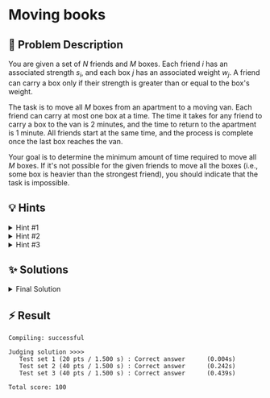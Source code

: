 # Moving books

## 📝 Problem Description

You are given a set of $N$ friends and $M$ boxes. Each friend $i$ has an associated strength $s_i$, and each box $j$ has an associated weight $w_j$. A friend can carry a box only if their strength is greater than or equal to the box's weight.

The task is to move all $M$ boxes from an apartment to a moving van. Each friend can carry at most one box at a time. The time it takes for any friend to carry a box to the van is 2 minutes, and the time to return to the apartment is 1 minute. All friends start at the same time, and the process is complete once the last box reaches the van.

Your goal is to determine the minimum amount of time required to move all $M$ boxes. If it's not possible for the given friends to move all the boxes (i.e., some box is heavier than the strongest friend), you should indicate that the task is impossible.

## 💡 Hints

<details>
<summary>Hint #1</summary>
The total time for the entire operation is determined by the friend who makes the most trips. If a friend needs to make $k$ trips, what is the total time they will spend? Remember that they don't need to return to the apartment after their last delivery.
</details>

<details>
<summary>Hint #2</summary>
Consider the relationship between the number of trips and feasibility. If all boxes can be moved when each friend makes at most $k$ trips, can they also be moved if each friend is allowed to make $k+1$ trips? This monotonic property often suggests a powerful search algorithm. Instead of searching for the optimal time directly, perhaps you can search for the optimal number of trips.
</details>

<details>
<summary>Hint #3</summary>
To check if a plan is feasible for a given maximum number of trips, say $k$, you need to assign boxes to friends effectively. To maximize your chances, who should carry the heaviest boxes? Sorting the friends by strength and the boxes by weight is a very good first step. Once sorted, how can you quickly verify if an assignment is possible for the $k$ trips limit?
</details>

## ✨ Solutions

<details>
<summary>Final Solution</summary>

This problem asks for the minimum time to move $M$ boxes using $N$ friends. The core of the problem is to find an optimal assignment of boxes to friends that minimizes the total duration.

### From Time to Trips

First, let's analyze the time calculation. The total time is determined by the friend who performs the most trips. A single trip consists of carrying a box down (2 minutes) and returning up (1 minute), totaling 3 minutes. However, after delivering their final box, a friend does not need to return.

If a friend makes a maximum of $k$ trips, the total time elapsed will be:
$$(k-1) \times 3 \text{ minutes (for the first k-1 trips)} + 2 \text{ minutes (for the final trip)}$$
This simplifies to a total time of $3k - 1$ minutes. Therefore, **minimizing the total time is equivalent to minimizing the maximum number of trips, $k$, that any friend has to make.**

### Binary Searching on the Answer

The problem now becomes finding the smallest integer $k$ such that it's possible to move all $M$ boxes with no friend making more than $k$ trips.

Let's define a function, `is_possible(k)`, that returns `true` if all boxes can be moved with a trip limit of $k$, and `false` otherwise. Notice that this function has a monotonic property: if `is_possible(k)` is `true`, then `is_possible(k+1)` must also be `true`. This structure is a perfect fit for **binary search on the answer**, $k$.

We can search for the optimal $k$ within a range.
*   A lower bound for $k$ is $\lceil M/N \rceil$, which is the number of trips required if the work is distributed as evenly as possible among all friends.
*   An upper bound is $M$, which corresponds to the case where a single friend moves all the boxes.

### The `is_possible(k)` Check

The crucial part is to implement the `is_possible(k)` check efficiently. To give ourselves the best chance of success for a given $k$, we should use our strongest friends to carry the heaviest boxes. This suggests a **greedy approach**.

1.  **Sort:** Sort the friend strengths and box weights in descending order. This lets us easily access the strongest friends and heaviest boxes.
2.  **Check for Impossibility:** As a preliminary step, if the strongest friend cannot lift the heaviest box (`strengths[0] < weights[0]`), the task is impossible. We can report this and terminate.
3.  **Simulate Assignment:** For a given $k$, each friend can carry at most $k$ boxes. This means we will need at least $f = \lceil M/k \rceil$ friends to move all the boxes. If $f > N$, it's impossible with trip limit $k$. Otherwise, we must use our $f$ strongest friends.
    To verify if these $f$ friends are strong enough, we can assign the boxes greedily. We can think of this as giving the $k$ heaviest boxes to the strongest friend, the next $k$ heaviest to the second-strongest, and so on.
    
    A simpler way to check this is to realize that the $i$-th strongest friend (at index `i-1` in our sorted array) will be tasked with carrying boxes from a batch that is "easier" than the batch for the $(i-1)$-th strongest friend. The most difficult box the $i$-th friend would ever have to carry in this scheme is the $i \times k$-th heaviest box overall (using 0-based indexing).
    
    Therefore, our check is: for each required friend `i` from `0` to $f-1$, we must ensure that `strengths[i] >= weights[i * k]`. If this condition fails for any `i`, then `is_possible(k)` is `false`. If it holds for all required friends, it's `true`.

By combining the binary search with this greedy check, we can efficiently find the minimum required number of trips, $k^*$, and the final answer will be $3k^* - 1$.

```cpp
#include <iostream>
#include <vector>
#include <algorithm>
#include <cmath>

void solve() {
    int n_friends, n_books;
    std::cin >> n_friends >> n_books;
    
    std::vector<int> strengths(n_friends);
    std::vector<int> weights(n_books);
    
    for(int i = 0; i < n_friends; ++i) std::cin >> strengths[i];
    for(int i = 0; i < n_books; ++i) std::cin >> weights[i];

    // Sort both friends and boxes in descending order of strength/weight.
    // This allows us to use a greedy strategy.
    std::sort(strengths.begin(), strengths.end(), std::greater<int>());
    std::sort(weights.begin(), weights.end(), std::greater<int>());

    // If the strongest friend cannot lift the heaviest box, it's impossible.
    if (strengths[0] < weights[0]) {
      std::cout << "impossible" << std::endl;
      return;
    }
    
    // Binary search for the minimum number of trips 'k'.
    // low: min possible trips (work distributed as evenly as possible).
    // high: max possible trips (one friend moves all books).
    long long low = std::ceil(static_cast<double>(n_books) / static_cast<double>(n_friends));
    long long high = n_books;
    long long ans = high;
    
    while(low <= high) {
      long long k = low + (high - low) / 2;
      if (k == 0) { // Should not happen with problem constraints, but safe to have
          low = 1;
          continue;
      }
      
      // Calculate how many friends are needed if each makes at most 'k' trips.
      long long used_friends = std::ceil(static_cast<double>(n_books) / static_cast<double>(k));
      
      bool can_carry = true;
      if (used_friends > n_friends) {
          can_carry = false;
      } else {
        // Check if the 'f' strongest friends can carry the books.
        // The i-th strongest friend must be able to lift the i*k-th heaviest book.
        for(int i = 0; i < used_friends; i++) {
          if(weights[i * k] > strengths[i]) {
            can_carry = false;
            break;
          }
        }
      }
      
      if(can_carry) {
        // This 'k' is possible, try for a smaller 'k'.
        ans = k;
        high = k - 1;
      } else {
        // This 'k' is not enough, need more trips.
        low = k + 1;
      }
    }

    std::cout << ans * 3 - 1 << std::endl;
}

int main() {
  std::ios_base::sync_with_stdio(false);
  std::cin.tie(NULL);
  
  int n_tests;
  std::cin >> n_tests;
  while(n_tests--) {
    solve();
  }
}
```
</details>

## ⚡ Result

```plaintext
Compiling: successful

Judging solution >>>>
   Test set 1 (20 pts / 1.500 s) : Correct answer      (0.004s)
   Test set 2 (40 pts / 1.500 s) : Correct answer      (0.242s)
   Test set 3 (40 pts / 1.500 s) : Correct answer      (0.439s)

Total score: 100
```